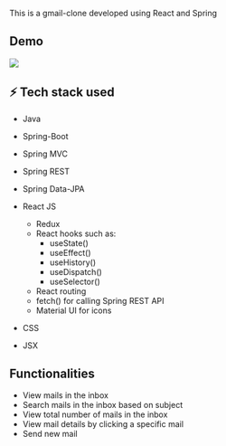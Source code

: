 This is a gmail-clone developed using React and Spring

## Demo
![](https://github.com/krishna5555/gmail-clone/blob/main/demo1.gif)

## ⚡ Tech stack used

- Java
- Spring-Boot
- Spring MVC
- Spring REST
- Spring Data-JPA
- React JS
  - Redux
  - React hooks such as:
    - useState()
    - useEffect()
    - useHistory()
    - useDispatch()
    - useSelector()
  - React routing
  - fetch() for calling Spring REST API
  - Material UI for icons

- CSS
- JSX

## Functionalities
- View mails in the inbox
- Search mails in the inbox based on subject
- View total number of mails in the inbox
- View mail details by clicking a specific mail
- Send new mail
